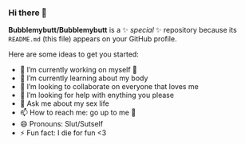 ### Hi there 👋


**Bubblemybutt/Bubblemybutt** is a ✨ _special_ ✨ repository because its `README.md` (this file) appears on your GitHub profile.

Here are some ideas to get you started:

- 🔭 I’m currently working on myself 💅
- 🌱 I’m currently learning about my body 
- 👯 I’m looking to collaborate on everyone that loves me
- 🤔 I’m looking for help with enything you please
- 💬 Ask me about my sex life
- 📫 How to reach me: go up to me 💃
- 😄 Pronouns: Slut/Sutself
- ⚡ Fun fact: I die for fun <3

